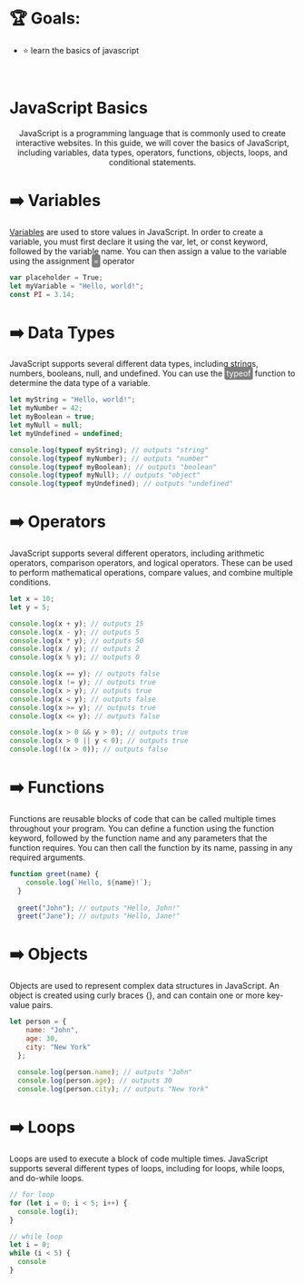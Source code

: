 # 🏆  **Goals:** 
- ⭐️ learn the basics of javascript

<br>

# JavaScript Basics
<p style="text-align: center;">
JavaScript is a programming language that is commonly used to create interactive websites. In this guide, we will cover the basics of JavaScript, including variables, data types, operators, functions, objects, loops, and conditional statements. </p>


# ➡️ Variables
<span style="text-decoration:underline"> Variables</span> are used to store values in JavaScript. In order to create a variable, you must first declare it using the var, let,  or const keyword, followed by the variable name. You can then assign a value to the variable using the assignment  <span style="color:white; background-color:gray;padding:3px; border-radius:4px; ">=</span> operator

``` javascript
var placeholder = True;
let myVariable = "Hello, world!";
const PI = 3.14;
```

# ➡️ Data Types
JavaScript supports several different data types, including strings, numbers, booleans, null, and undefined. You can use the <span style="color:white; background-color:gray;padding:3px; border-radius:4px; ">typeof</span> function to determine the data type of a variable.

``` javascript
let myString = "Hello, world!";
let myNumber = 42;
let myBoolean = true;
let myNull = null;
let myUndefined = undefined;

console.log(typeof myString); // outputs "string"
console.log(typeof myNumber); // outputs "number"
console.log(typeof myBoolean); // outputs "boolean"
console.log(typeof myNull); // outputs "object"
console.log(typeof myUndefined); // outputs "undefined"
```

# ➡️ Operators
JavaScript supports several different operators, including arithmetic operators, comparison operators, and logical operators. These can be used to perform mathematical operations, compare values, and combine multiple conditions.

``` javascript
let x = 10;
let y = 5;

console.log(x + y); // outputs 15
console.log(x - y); // outputs 5
console.log(x * y); // outputs 50
console.log(x / y); // outputs 2
console.log(x % y); // outputs 0

console.log(x == y); // outputs false
console.log(x != y); // outputs true
console.log(x > y); // outputs true
console.log(x < y); // outputs false
console.log(x >= y); // outputs true
console.log(x <= y); // outputs false

console.log(x > 0 && y > 0); // outputs true
console.log(x > 0 || y < 0); // outputs true
console.log(!(x > 0)); // outputs false
```


# ➡️ Functions
Functions are reusable blocks of code that can be called multiple times throughout your program. You can define a function using the function keyword, followed by the function name and any parameters that the function requires. You can then call the function by its name, passing in any required arguments.

``` javascript
function greet(name) {
    console.log(`Hello, ${name}!`);
  }
  
  greet("John"); // outputs "Hello, John!"
  greet("Jane"); // outputs "Hello, Jane!"

```
# ➡️ Objects
Objects are used to represent complex data structures in JavaScript. An object is created using curly braces {}, and can contain one or more key-value pairs.

``` javascript
let person = {
    name: "John",
    age: 30,
    city: "New York"
  };
  
  console.log(person.name); // outputs "John"
  console.log(person.age); // outputs 30
  console.log(person.city); // outputs "New York"
```

# ➡️ Loops
Loops are used to execute a block of code multiple times. JavaScript supports several different types of loops, including for loops, while loops, and do-while loops.

``` javascript
// for loop
for (let i = 0; i < 5; i++) {
  console.log(i);
}

// while loop
let i = 0;
while (i < 5) {
  console
}
```